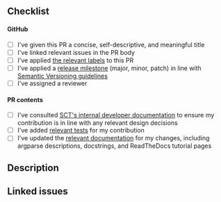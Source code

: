 <!-- Hi, and thank you for submitting a Pull Request! The checklist below is a brief summary of steps found in the NeuroPoly Contributing Guidelines, which can be found here: https://intranet.neuro.polymtl.ca/geek-tips/contributing. 
-->

## Checklist

#### GitHub

- [ ] I've given this PR a concise, self-descriptive, and meaningful title
- [ ] I've linked relevant issues in the PR body
- [ ] I've applied [the relevant labels](https://intranet.neuro.polymtl.ca/geek-tips/contributing#pr-labels-a-href-pr-labels-id-pr-labels-a) to this PR
- [ ] I've applied a [release milestone](https://github.com/spinalcordtoolbox/spinalcordtoolbox/milestones) (major, minor, patch) in line with [Semantic Versioning guidelines](https://github.com/spinalcordtoolbox/spinalcordtoolbox/wiki/Misc%3A-Creating-a-new-release#convention-for-naming-releases) 
- [ ] I've assigned a reviewer

<!-- For the title, please observe the following rules:
	- Provide a concise and self-descriptive title
	- Do not include the applicable issue number in the title, do it in the PR body
	- If the PR is not ready for review, convert it to a draft.
-->

#### PR contents

- [ ] I've consulted [SCT's internal developer documentation](https://github.com/spinalcordtoolbox/spinalcordtoolbox/wiki) to ensure my contribution is in line with any relevant design decisions
- [ ] I've added [relevant tests](https://github.com/spinalcordtoolbox/spinalcordtoolbox/wiki/Programming%3A-Tests) for my contribution
- [ ] I've updated the [relevant documentation](https://github.com/spinalcordtoolbox/spinalcordtoolbox/wiki/Programming%3A-Documentation) for my changes, including argparse descriptions, docstrings, and ReadTheDocs tutorial pages

## Description
<!-- describe what the PR is about. Explain the approach and possible drawbacks.It's ok to repeat some text from the related issue. -->

## Linked issues
<!-- If the PR fixes any issues, indicate it here with issue-closing keywords: e.g. Resolves #XX, Fixes #XX, Addresses #XX. Note that if you want multiple issues to be autoclosed on PR merge, you must use the issue-closing verb before each relevant issue: e.g. Resolves #1, Resolves #2 -->
